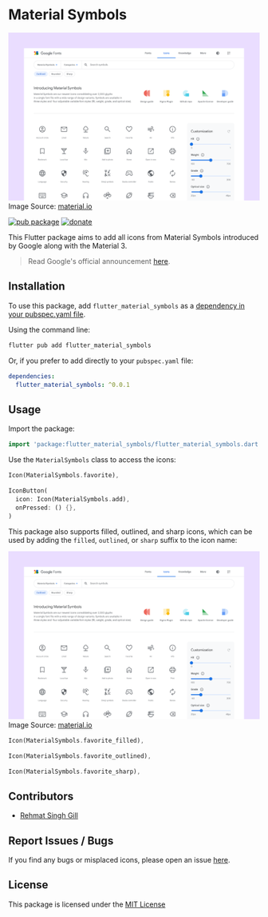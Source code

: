 # Material Symbols

![fonts.google.com](https://raw.githubusercontent.com/rehmatsg/flutter_material_symbols/main/assets/images/fonts.google.com.png)
Image Source: [material.io](https://material.io/blog/introducing-symbols)

[![pub package](https://img.shields.io/pub/v/flutter_material_symbols.svg)](https://pub.dev/packages/flutter_material_symbols)
[![donate](https://img.shields.io/static/v1?label=github&message=View%20On%20GitHub&color=black)](https://github.com/rehmatsg/flutter_material_symbols)

This Flutter package aims to add all icons from Material Symbols introduced by Google along with the Material 3.

> Read Google's official announcement [here](https://material.io/blog/introducing-symbols).

## Installation

To use this package, add `flutter_material_symbols` as a [dependency in your pubspec.yaml file](https://flutter.dev/docs/development/packages-and-plugins/using-packages).

Using the command line:

```bash
flutter pub add flutter_material_symbols
```

Or, if you prefer to add directly to your `pubspec.yaml` file:

```yaml
dependencies:
  flutter_material_symbols: ^0.0.1
```

## Usage

Import the package:

```dart
import 'package:flutter_material_symbols/flutter_material_symbols.dart';
```

Use the `MaterialSymbols` class to access the icons:

```dart
Icon(MaterialSymbols.favorite),
```

```dart
IconButton(
  icon: Icon(MaterialSymbols.add),
  onPressed: () {},
)
```

This package also supports filled, outlined, and sharp icons, which can be used by adding the `filled`, `outlined`, or `sharp` suffix to the icon name:

![Icon Styles](https://raw.githubusercontent.com/rehmatsg/flutter_material_symbols/main/assets/images/fonts.google.com.png)
Image Source: [material.io](https://material.io/blog/introducing-symbols)

```dart
Icon(MaterialSymbols.favorite_filled),
```

```dart
Icon(MaterialSymbols.favorite_outlined),
```

```dart
Icon(MaterialSymbols.favorite_sharp),
```

## Contributors

- [Rehmat Singh Gill](https://github.com/rehmatsg)

## Report Issues / Bugs

If you find any bugs or misplaced icons, please open an issue [here](https://github.com/rehmatsg/flutter_material_symbols/issues).

## License

This package is licensed under the [MIT License](https://github.com/rehmatsg/flutter_material_symbols/LICENSE)
